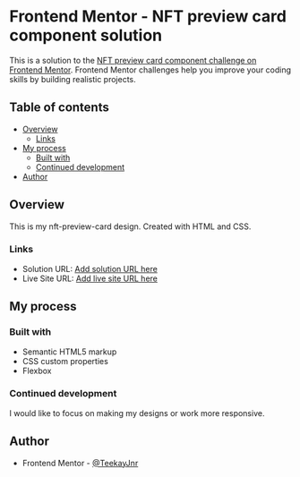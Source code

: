 # Frontend Mentor - NFT preview card component solution

This is a solution to the [NFT preview card component challenge on Frontend Mentor](https://www.frontendmentor.io/challenges/nft-preview-card-component-SbdUL_w0U). Frontend Mentor challenges help you improve your coding skills by building realistic projects.

## Table of contents

- [Overview](#overview)
  - [Links](#links)
- [My process](#my-process)
  - [Built with](#built-with)
  - [Continued development](#continued-development)
- [Author](#author)


## Overview

This is my nft-preview-card design. Created with HTML and CSS.

### Links

- Solution URL: [Add solution URL here](https://github.com/TeekayJnr/NFT-Preview-Card-Component)
- Live Site URL: [Add live site URL here](https://teekayjnr.github.io/NFT-Preview-Card-Component/)

## My process

### Built with

- Semantic HTML5 markup
- CSS custom properties
- Flexbox

### Continued development

I would like to focus on making my designs or work more responsive.

## Author

- Frontend Mentor - [@TeekayJnr](https://www.frontendmentor.io/profile/TeekayJnr)
